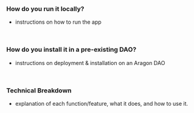 <br>

### How do you run it locally?
- instructions on how to run the app

<br>

### How do you install it in a pre-existing DAO?
- instructions on deployment & installation on an Aragon DAO

<br>

### Technical Breakdown 
- explanation of each function/feature, what it does, and how to use it. 

<br>

